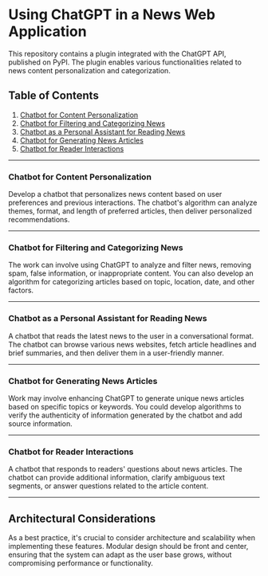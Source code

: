 # Using ChatGPT in a News Web Application

This repository contains a plugin integrated with the ChatGPT API, published on PyPI. The plugin enables various functionalities related to news content personalization and categorization.

## Table of Contents
1. [Chatbot for Content Personalization](#chatbot-for-content-personalization)
2. [Chatbot for Filtering and Categorizing News](#chatbot-for-filtering-and-categorizing-news)
3. [Chatbot as a Personal Assistant for Reading News](#chatbot-as-a-personal-assistant-for-reading-news)
4. [Chatbot for Generating News Articles](#chatbot-for-generating-news-articles)
5. [Chatbot for Reader Interactions](#chatbot-for-reader-interactions)

---

### Chatbot for Content Personalization
Develop a chatbot that personalizes news content based on user preferences and previous interactions. The chatbot's algorithm can analyze themes, format, and length of preferred articles, then deliver personalized recommendations.

---

### Chatbot for Filtering and Categorizing News
The work can involve using ChatGPT to analyze and filter news, removing spam, false information, or inappropriate content. You can also develop an algorithm for categorizing articles based on topic, location, date, and other factors.

---

### Chatbot as a Personal Assistant for Reading News
A chatbot that reads the latest news to the user in a conversational format. The chatbot can browse various news websites, fetch article headlines and brief summaries, and then deliver them in a user-friendly manner.

---

### Chatbot for Generating News Articles
Work may involve enhancing ChatGPT to generate unique news articles based on specific topics or keywords. You could develop algorithms to verify the authenticity of information generated by the chatbot and add source information.

---

### Chatbot for Reader Interactions
A chatbot that responds to readers' questions about news articles. The chatbot can provide additional information, clarify ambiguous text segments, or answer questions related to the article content.

---

## Architectural Considerations
As a best practice, it's crucial to consider architecture and scalability when implementing these features. Modular design should be front and center, ensuring that the system can adapt as the user base grows, without compromising performance or functionality.
